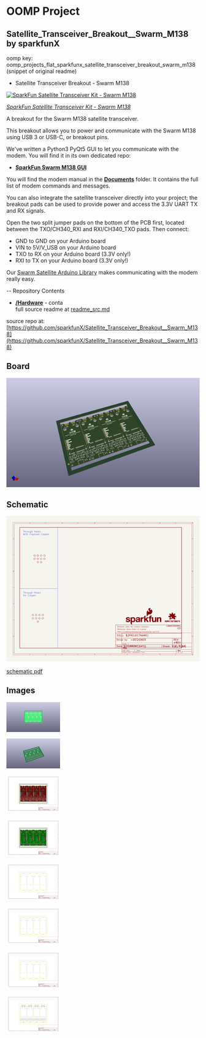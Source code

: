 # OOMP Project  
## Satellite_Transceiver_Breakout__Swarm_M138  by sparkfunX  
  
oomp key: oomp_projects_flat_sparkfunx_satellite_transceiver_breakout_swarm_m138  
(snippet of original readme)  
  
- Satellite Transceiver Breakout - Swarm M138  
  
[![SparkFun Satellite Transceiver Kit - Swarm M138](https://cdn.sparkfun.com//assets/parts/2/1/0/7/1/21218-Swarm-kit.jpg)](https://www.sparkfun.com/products/21287)  
  
[*SparkFun Satellite Transceiver Kit - Swarm M138*](https://www.sparkfun.com/products/21287)  
  
A breakout for the Swarm M138 satellite transceiver.  
  
This breakout allows you to power and communicate with the Swarm M138 using USB 3 or USB-C, or breakout pins.  
  
We've written a Python3 PyQt5 GUI to let you communicate with the modem. You will find it in its own dedicated repo:  
- [**SparkFun Swarm M138 GUI**](https://github.com/sparkfun/SparkFun_Swarm_M138_GUI)  
  
You will find the modem manual in the [**Documents**](./Documents) folder. It contains the full list of modem commands and messages.  
  
You can also integrate the satellite transceiver directly into your project; the breakout pads can be used to provide power and access the 3.3V UART TX and RX signals.  
  
Open the two split jumper pads on the bottom of the PCB first, located between the TXO/CH340_RXI and RXI/CH340_TXO pads. Then connect:  
* GND to GND on your Arduino board  
* VIN to 5V/V_USB on your Arduino board  
* TXO to RX on your Arduino board (3.3V only!)  
* RXI to TX on your Arduino board (3.3V only!)  
  
Our [Swarm Satellite Arduino Library](https://github.com/sparkfun/SparkFun_Swarm_Satellite_Arduino_Library) makes communicating with the modem really easy.  
  
-- Repository Contents  
  
- [**/Hardware**](./Hardware) - conta  
  full source readme at [readme_src.md](readme_src.md)  
  
source repo at: [https://github.com/sparkfunX/Satellite_Transceiver_Breakout__Swarm_M138](https://github.com/sparkfunX/Satellite_Transceiver_Breakout__Swarm_M138)  
## Board  
  
[![working_3d.png](working_3d_600.png)](working_3d.png)  
## Schematic  
  
[![working_schematic.png](working_schematic_600.png)](working_schematic.png)  
  
[schematic pdf](working_schematic.pdf)  
## Images  
  
[![working_3D_bottom.png](working_3D_bottom_140.png)](working_3D_bottom.png)  
  
[![working_3D_top.png](working_3D_top_140.png)](working_3D_top.png)  
  
[![working_assembly_page_01.png](working_assembly_page_01_140.png)](working_assembly_page_01.png)  
  
[![working_assembly_page_02.png](working_assembly_page_02_140.png)](working_assembly_page_02.png)  
  
[![working_assembly_page_03.png](working_assembly_page_03_140.png)](working_assembly_page_03.png)  
  
[![working_assembly_page_04.png](working_assembly_page_04_140.png)](working_assembly_page_04.png)  
  
[![working_assembly_page_05.png](working_assembly_page_05_140.png)](working_assembly_page_05.png)  
  
[![working_assembly_page_06.png](working_assembly_page_06_140.png)](working_assembly_page_06.png)  
